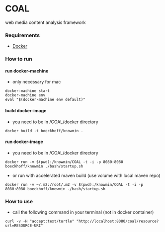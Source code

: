 # COAL
web media content analysis framework

### Requirements
- [Docker](https://docs.docker.com/engine/installation/)

### How to run

#### run docker-machine
- only necessary for mac
```
docker-machine start
docker-machine env
eval "$(docker-machine env default)"
```

#### build docker-image
- you need to be in /COAL/docker directory
```
docker build -t boeckhoff/knowmin .
```

#### run docker-image
- you need to be in /COAL/docker directory
```
docker run -v $(pwd):/knowmin/COAL -t -i -p 8080:8080 boeckhoff/knowmin ./bash/startup.sh
```
- or run with accelerated maven build (use volume with local maven repo) 
```
docker run -v ~/.m2:/root/.m2 -v $(pwd):/knowmin/COAL -t -i -p 8080:8080 boeckhoff/knowmin ./bash/startup.sh
```
### How to use
- call the following command in your terminal (not in docker container)
```
curl -v -H "accept:text/turtle" "http://localhost:8080/coal/resource?url=RESOURCE-URI"
```
